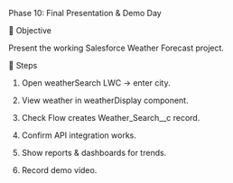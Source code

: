 Phase 10: Final Presentation & Demo Day

🎯 Objective

Present the working Salesforce Weather Forecast project.

📝 Steps

1. Open weatherSearch LWC → enter city.


2. View weather in weatherDisplay component.


3. Check Flow creates Weather_Search__c record.


4. Confirm API integration works.


5. Show reports & dashboards for trends.


6. Record demo video.
